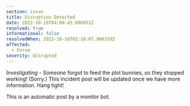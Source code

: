 ```yaml
---
section: issue
title: Disruption Detected
date: 2022-10-16T04:00:43.096851Z
resolved: true
informational: false
resolvedWhen: 2022-10-16T02:18:07.906339Z
affected:
  - Forum
severity: disrupted
---
```

*Investigating* - _Someone_ forgot to feed the plot bunnies, so they stopped working! (Sorry.) This incident post will be updated once we have more information. Hang tight!

This is an automatic post by a monitor bot.
        